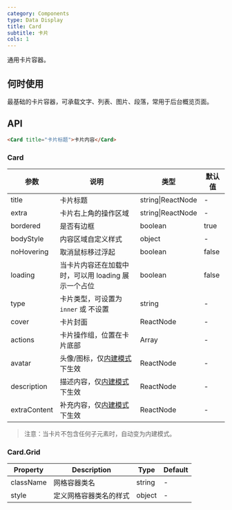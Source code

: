 ```yaml
---
category: Components
type: Data Display
title: Card
subtitle: 卡片
cols: 1
---
```


通用卡片容器。

## 何时使用

最基础的卡片容器，可承载文字、列表、图片、段落，常用于后台概览页面。

## API

```html
<Card title="卡片标题">卡片内容</Card>
```

### Card

| 参数     | 说明           | 类型     | 默认值       |
|----------|----------------|----------|--------------|
| title    | 卡片标题 | string\|ReactNode   |  -  |
| extra    | 卡片右上角的操作区域 | string\|ReactNode   | - |
| bordered | 是否有边框 | boolean   |  true  |
| bodyStyle | 内容区域自定义样式 | object   |  -  |
| noHovering | 取消鼠标移过浮起 | boolean | false |
| loading | 当卡片内容还在加载中时，可以用 loading 展示一个占位 | boolean   |  false  |
| type | 卡片类型，可设置为 `inner` 或 不设置 | string   |  -  |
| cover | 卡片封面 | ReactNode   |  -  |
| actions | 卡片操作组，位置在卡片底部 | Array<ReactNode>   |  -  |
| avatar | 头像/图标，仅[内建模式](/components/card/#components-card-demo-built-in)下生效 | ReactNode |  -  |
| description | 描述内容，仅[内建模式](/components/card/#components-card-demo-built-in)下生效 | ReactNode   |  -  |
| extraContent | 补充内容，仅[内建模式](/components/card/#components-card-demo-built-in)下生效 | ReactNode   |  -  |

> 注意：当卡片不包含任何子元素时，自动变为内建模式。

### Card.Grid

Property | Description | Type | Default
---------|-------------|------|---------
className | 网格容器类名 | string | -
style | 定义网格容器类名的样式 | object | -
